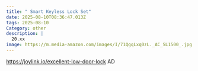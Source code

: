 ```yaml
---
title: " Smart Keyless Lock Set"
date: 2025-08-10T08:36:47.013Z
tags: 2025-08-10
Category: other
description: |
  20.xx
image: https://m.media-amazon.com/images/I/71QgqLxq0zL._AC_SL1500_.jpg
---
```

https://joylink.io/excellent-low-door-lock
AD